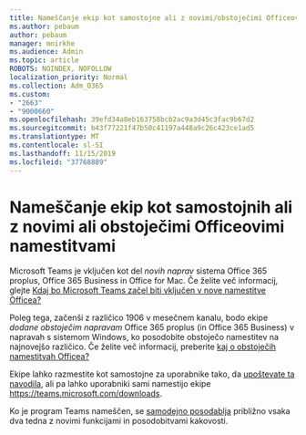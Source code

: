 ```yaml
---
title: Nameščanje ekip kot samostojne ali z novimi/obstoječimi Officeovimi namestitvami
ms.author: pebaum
author: pebaum
manager: mnirkhe
ms.audience: Admin
ms.topic: article
ROBOTS: NOINDEX, NOFOLLOW
localization_priority: Normal
ms.collection: Adm_O365
ms.custom:
- "2663"
- "9000660"
ms.openlocfilehash: 39efd34a8eb163758bcb2ac9a3d45c3fac9b67d2
ms.sourcegitcommit: b43f77221f47b50c41197a448a9c26c423ce1ad5
ms.translationtype: MT
ms.contentlocale: sl-SI
ms.lasthandoff: 11/15/2019
ms.locfileid: "37768889"
---
```

# <a name="installing-teams-as-standalone-or-with-new-or-existing-office-installations"></a>Nameščanje ekip kot samostojnih ali z novimi ali obstoječimi Officeovimi namestitvami

Microsoft Teams je vključen kot del *novih naprav* sistema Office 365 proplus, Office 365 Business in Office for Mac. Če želite več informacij, glejte [Kdaj bo Microsoft Teams začel biti vključen v nove namestitve Officea?](https://docs.microsoft.com/deployoffice/teams-install#when-will-microsoft-teams-start-being-included-with-new-installations-of-office-365-proplus)

Poleg tega, začenši z različico 1906 v mesečnem kanalu, bodo ekipe *dodane obstoječim napravam* Office 365 proplus (in Office 365 Business) v napravah s sistemom Windows, ko posodobite obstoječo namestitev na najnovejšo različico. Če želite več informacij, preberite [kaj o obstoječih namestitvah Officea?](https://docs.microsoft.com/deployoffice/teams-install#what-about-existing-installations-of-office-365-proplus)

Ekipe lahko razmestite kot samostojne za uporabnike tako, da [upoštevate ta navodila](https://docs.microsoft.com/MicrosoftTeams/msi-deployment), ali pa lahko uporabniki sami namestijo ekipe https://teams.microsoft.com/downloads.

Ko je program Teams nameščen, se [samodejno posodablja](https://docs.microsoft.com/deployoffice/teams-install#feature-and-quality-updates-for-microsoft-teams) približno vsaka dva tedna z novimi funkcijami in posodobitvami kakovosti. 

